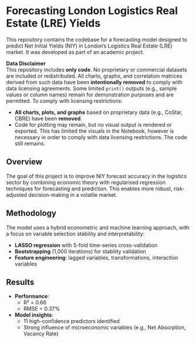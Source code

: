 # Forecasting London Logistics Real Estate (LRE) Yields
This repository contains the codebase for a forecasting model designed to predict Net Initial Yields (NIY) in London’s Logistics Real Estate (LRE) market. It was developed as part of an academic project.

**Data Disclaimer**  
This repository includes **only code**. No proprietary or commercial datasets are included or redistributed. All charts, graphs, and correlation matrices derived from such data have been **intentionally removed** to comply with data licensing agreements. Some limited `print()` outputs (e.g., sample values or column names) remain for demonstration purposes and are permitted.
To comply with licensing restrictions:
- **All charts, plots, and graphs** based on proprietary data (e.g., CoStar, CBRE) have been **removed**.
- Code for plotting may remain, but no visual output is rendered or exported.
This has limited the visuals in the Notebook, however is necessary in order to comply with data licensing restrictions. The code still remains. 

## Overview
The goal of this project is to improve NIY forecast accuracy in the logistics sector by combining economic theory with regularised regression techniques for forecasting and prediction. This enables more robust, risk-adjusted decision-making in a volatile market.

## Methodology
The model uses a hybrid econometric and machine learning approach, with a focus on variable selection stability and interpretability:
- **LASSO regression** with 5-fold time-series cross-validation
- **Bootstrapping** (1,000 iterations) for stability validation
- **Feature engineering**: lagged variables, transformations, interaction variables

## Results
- **Performance**:  
  - R² = 0.66  
  - RMSE = 0.37%  
- **Model insights**:  
  - 11 high-confidence predictors identified  
  - Strong influence of microeconomic variables (e.g., Net Absorption, Vacancy Rate)
